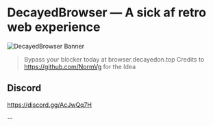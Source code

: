 
# DecayedBrowser — A sick af retro web experience

![DecayedBrowser Banner]([../DecayedBrowser/grim.pn](https://github.com/oscisadev-sudo/decayedbrowser/blob/master/grim.png?raw=true)g)

> Bypass your blocker today at browser.decayedon.top
> Credits to https://github.com/NormVg for the Idea

## Discord 
https://discord.gg/AcJwQq7H

--


